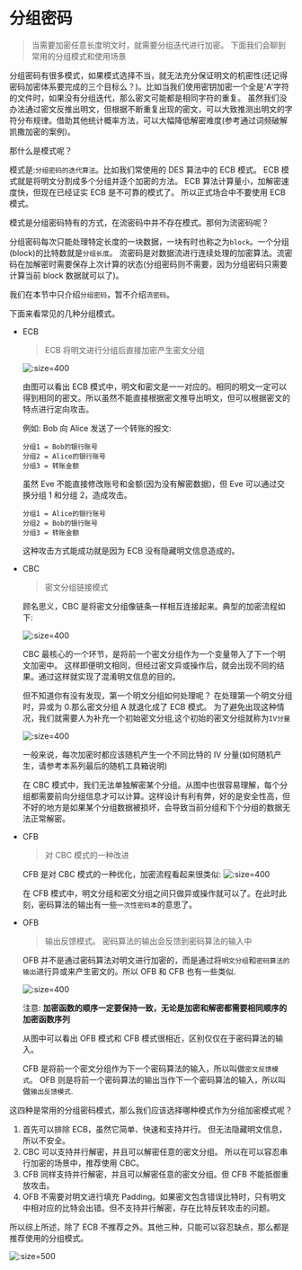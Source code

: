 # 分组密码

> 当需要加密任意长度明文时，就需要分组迭代进行加密。 下面我们会聊到常用的分组模式和使用场景

分组密码有很多模式，如果模式选择不当，就无法充分保证明文的机密性(还记得密码加密体系要完成的三个目标么？)。比如当我们使用密钥加密一个全是'A'字符的文件时，如果没有分组迭代，那么密文可能都是相同字符的重复。 虽然我们没办法通过密文反推出明文，但根据不断重复出现的密文，可以大致推测出明文的字符分布规律。借助其他统计概率方法，可以大幅降低解密难度(参考通过词频破解凯撒加密的案例)。

那什么是模式呢？

模式是:`分组密码的迭代算法`。比如我们常使用的 DES 算法中的 ECB 模式。 ECB 模式就是将明文分割成多个分组并逐个加密的方法。 ECB 算法计算量小，加解密速度快，但现在已经证实 ECB 是不可靠的模式了。 所以正式场合中不要使用 ECB 模式。

模式是分组密码特有的方式，在流密码中并不存在模式。那何为流密码呢？

分组密码每次只能处理特定长度的一块数据，一块有时也称之为`block`。一个分组(block)的比特数就是`分组长度`。
流密码是对数据流进行连续处理的加密算法。流密码在加解密时需要保存上次计算的状态(分组密码则不需要，因为分组密码只需要计算当前 block 数据就可以了)。

我们在本节中只介绍`分组密码`，暂不介绍`流密码`。

下面来看常见的几种分组模式。

- ECB

  > ECB 将明文进行分组后直接加密产生密文分组

  ![](https://tva1.sinaimg.cn/large/e6c9d24ely1h4txhddensj20vo0mmtdk.jpg ":size=400")

  由图可以看出 ECB 模式中，明文和密文是一一对应的。相同的明文一定可以得到相同的密文。所以虽然不能直接根据密文推导出明文，但可以根据密文的特点进行定向攻击。

  例如: Bob 向 Alice 发送了一个转账的报文:

  ```
  分组1 = Bob的银行账号
  分组2 = Alice的银行账号
  分组3 = 转账金额
  ```

  虽然 Eve 不能直接修改账号和金额(因为没有解密数据)，但 Eve 可以通过交换分组 1 和分组 2，造成攻击。

  ```
  分组1 = Alice的银行账号
  分组2 = Bob的银行账号
  分组3 = 转账金额
  ```

  这种攻击方式能成功就是因为 ECB 没有隐藏明文信息造成的。

- CBC

  > 密文分组链接模式

  顾名思义，CBC 是将密文分组像链条一样相互连接起来。典型的加密流程如下:

  ![](https://tva1.sinaimg.cn/large/e6c9d24ely1h4txq9mrawj212m0p4afz.jpg ":size=400")

  CBC 最核心的一个环节，是将前一个密文分组作为一个变量带入了下一个明文加密中。 这样即便明文相同，但经过密文异或操作后，就会出现不同的结果。通过这样就实现了混淆明文信息的目的。

  但不知道你有没有发现，第一个明文分组如何处理呢？ 在处理第一个明文分组时，异或为 0.那么密文分组 A 就退化成了 ECB 模式。 为了避免出现这种情况，我们就需要人为补充一个初始密文分组,这个初始的密文分组就称为`IV分量`

  ![](https://tva1.sinaimg.cn/large/e6c9d24ely1h4txux173qj219e0omdmn.jpg ":size=400")

  一般来说，每次加密时都应该随机产生一个不同比特的 IV 分量(如何随机产生，请参考本系列最后的随机工具箱说明)

  在 CBC 模式中，我们无法单独解密某个分组。从图中也很容易理解，每个分组都需要前向分组信息才可以计算。这样设计有利有弊，好的是安全性高，但不好的地方是如果某个分组数据被损坏，会导致当前分组和下个分组的数据无法正常解密。

- CFB

  > 对 CBC 模式的一种改进

  CFB 是对 CBC 模式的一种优化，加密流程看起来很类似:
  ![](https://tva1.sinaimg.cn/large/e6c9d24ely1h4ty27sa5cj21co0hydlj.jpg ":size=400")

  在 CFB 模式中，明文分组和密文分组之间只做异或操作就可以了。在此时此刻，密码算法的输出有一些`一次性密码本`的意思了。

- OFB

  > 输出反馈模式。 密码算法的输出会反馈到密码算法的输入中

  OFB 并不是通过密码算法对明文进行加密的，而是通过将`明文分组`和`密码算法的输出`进行异或来产生密文的。所以 OFB 和 CFB 也有一些类似.

  ![](https://tva1.sinaimg.cn/large/e6c9d24ely1h4ty9h3t8lj21h40psn5b.jpg ":size=400")

  注意: **加密函数的顺序一定要保持一致，无论是加密和解密都需要相同顺序的加密函数序列**

  从图中可以看出 OFB 模式和 CFB 模式很相近，区别仅仅在于密码算法的输入。

  CFB 是将前一个密文分组作为下一个密码算法的输入，所以叫做`密文反馈模式`。 OFB 则是将前一个密码算法的输出当作下一个密码算法的输入，所以叫做`输出反馈模式`.

这四种是常用的分组密码模式，那么我们应该选择哪种模式作为分组加密模式呢？

1.  首先可以排除 ECB，虽然它简单、快速和支持并行。 但无法隐藏明文信息，所以不安全。
2.  CBC 可以支持并行解密，并且可以解密任意的密文分组。 所以在可以容忍串行加密的场景中，推荐使用 CBC。
3.  CFB 同样支持并行解密，并且可以解密任意的密文分组。但 CFB 不能抵御重放攻击。
4.  OFB 不需要对明文进行填充 Padding。如果密文包含错误比特时，只有明文中相对应的比特会出错。但不支持并行解密，存在比特反转攻击的问题。

所以综上所述，除了 ECB 不推荐之外。其他三种，只能可以容忍缺点，那么都是推荐使用的分组模式。

![](https://tva1.sinaimg.cn/large/e6c9d24ely1h4ykd0uz1lj217a0dutby.jpg ":size=500")
